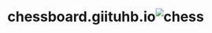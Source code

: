 # chessboard.giituhb.io![chess](https://github.com/akshay-Dhorajkar-14/chessboard.giituhb.io/assets/144660309/7380b769-020e-4d5a-bc14-d29de603dd73)
